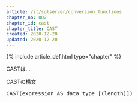 ```yaml
---
article: /it/sqlserver/conversion_functions
chapter_no: 002
chapter_id: cast
chapter_title: CAST
created: 2020-12-20
updated: 2020-12-20
---
```

{% include article_def.html type="chapter" %}

CASTは…

<div class="code-box">
<div class="title">CASTの構文</div>
<pre>
CAST(expression AS data_type [(length)])  
</pre>
</div>
  
